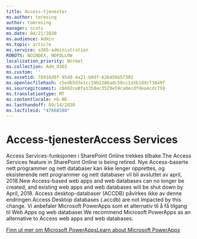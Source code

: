 ```yaml
---
title: Access-tjenester
ms.author: toresing
author: tomresing
manager: scotv
ms.date: 04/21/2020
ms.audience: Admin
ms.topic: article
ms.service: o365-administration
ROBOTS: NOINDEX, NOFOLLOW
localization_priority: Normal
ms.collection: Adm_O365
ms.custom: ''
ms.assetid: 78916d8f-9549-4a21-b0df-626456b57382
ms.openlocfilehash: c5edb5d3e1cc19b2286adc50cc1a5b1d9cf3649f
ms.sourcegitcommit: c6692ce0fa1358ec3529e59ca0ecdfdea4cdc759
ms.translationtype: MT
ms.contentlocale: nb-NO
ms.lasthandoff: 09/14/2020
ms.locfileid: "47668500"
---
```

# <a name="access-services"></a><span data-ttu-id="5e4a3-102">Access-tjenester</span><span class="sxs-lookup"><span data-stu-id="5e4a3-102">Access Services</span></span>

<span data-ttu-id="5e4a3-103">Access Services-funksjonen i SharePoint Online trekkes tilbake.</span><span class="sxs-lookup"><span data-stu-id="5e4a3-103">The Access Services feature in SharePoint Online is being retired.</span></span> <span data-ttu-id="5e4a3-104">Nye Access-baserte nett programmer og nett databaser kan ikke lenger opprettes, og eksisterende nett programmer og nett databaser vil bli avsluttet av april, 2018.</span><span class="sxs-lookup"><span data-stu-id="5e4a3-104">New Access-based web apps and web databases can no longer be created, and existing web apps and web databases will be shut down by April, 2018.</span></span> <span data-ttu-id="5e4a3-105">Access desktop-databaser (ACCDB) påvirkes ikke av denne endringen.</span><span class="sxs-lookup"><span data-stu-id="5e4a3-105">Access Desktop databases (.accdb) are not impacted by this change.</span></span> <span data-ttu-id="5e4a3-106">Vi anbefaler Microsoft PowerApps som et alternativ til å få tilgang til Web Apps og web databaser.</span><span class="sxs-lookup"><span data-stu-id="5e4a3-106">We recommend Microsoft PowerApps as an alternative to Access web apps and web databases.</span></span> 
  
[<span data-ttu-id="5e4a3-107">Finn ut mer om Microsoft PowerApps</span><span class="sxs-lookup"><span data-stu-id="5e4a3-107">Learn about Microsoft PowerApps</span></span>](https://powerapps.microsoft.com/)
  